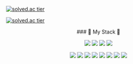 
<!--
**SDB016/SDB016** is a ✨ _special_ ✨ repository because its `README.md` (this file) appears on your GitHub profile.

Here are some ideas to get you started:

- 🔭 I’m currently working on ...
- 🌱 I’m currently learning ...
- 👯 I’m looking to collaborate on ...
- 🤔 I’m looking for help with ...
- 💬 Ask me about ...
- 📫 How to reach me: ...
- 😄 Pronouns: ...
- ⚡ Fun fact: ...
-->

[![solved.ac tier](http://mazassumnida.wtf/api/v2/generate_badge?boj=dongbin4013)](https://solved.ac/dongbin4013)

[![solved.ac tier](http://mazassumnida.wtf/api/mini/generate_badge?boj=dongbin4013)](https://solved.ac/dongbin4013)





<p align="center">
  ### 📓 My Stack 📓
</p>
  
<p align="center">
  <img src="https://img.shields.io/badge/Python-3766AB?style=flat-square&logo=Python&logoColor=white"/></a>
  <img src="https://img.shields.io/badge/Java-007396?style=flat-square&logo=Java&logoColor=white"/></a>
  <img src="https://img.shields.io/badge/C++-00599C?style=flat-square&logo=C++&logoColor=white"/></a>
  <img src="https://img.shields.io/badge/C-A8B9CC?style=flat-square&logo=C&logoColor=white"/></a>
</p>
<p align="center">
  <img src="https://img.shields.io/badge/Spring-6DB33F?style=flat-square&logo=Spring&logoColor=white"/></a>
  <img src="https://img.shields.io/badge/Android-3DDC84?style=flat-square&logo=Android&logoColor=white"/></a>
  <img src="https://img.shields.io/badge/MySQL-4479A1?style=flat-square&logo=MySQL&logoColor=white"/></a>
  <img src="https://img.shields.io/badge/Oracle Database-F80000?style=flat-square&logo=Oracle&logoColor=white"/></a>
  <img src="https://img.shields.io/badge/Elasticsearch-F6BF13?style=flat-square&logo=Elasticsearch&logoColor=white"/></a>
  <img src="https://img.shields.io/badge/Beats-07A0D7?style=flat-square&logo=Beats&logoColor=white"/></a>
  <img src="https://img.shields.io/badge/Logstash-00B9AD?style=flat-square&logo=Logstash&logoColor=white"/></a>
  <img src="https://img.shields.io/badge/Kibana-E55389?style=flat-square&logo=Kibana&logoColor=white"/></a>
</p>
